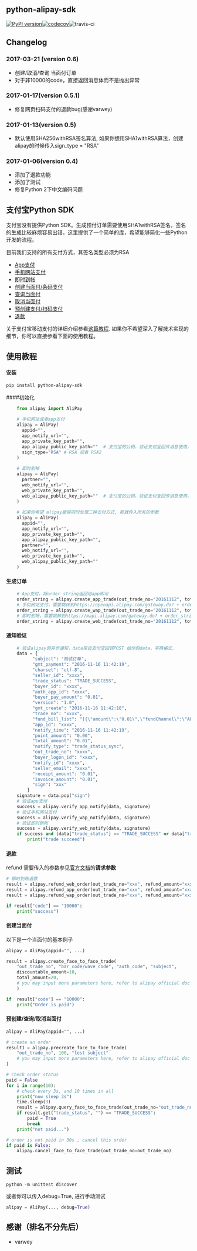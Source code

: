 ## python-alipay-sdk
[![PyPI version](https://badge.fury.io/py/python-alipay-sdk.svg)](https://badge.fury.io/py/python-alipay-sdk)[![codecov](https://codecov.io/gh/fzlee/alipay/branch/master/graph/badge.svg)](https://codecov.io/gh/fzlee/alipay)![travis-ci](https://travis-ci.org/fzlee/alipay.svg?branch=master)
## Changelog

### 2017-03-21 (version 0.6)
* 创建/取消/查询 当面付订单
* 对于非10000的code，直接返回消息体而不是抛出异常

### 2017-01-17(version 0.5.1)
* 修复网页扫码支付的退款bug(感谢varwey)

### 2017-01-13(version 0.5)
* 默认使用SHA256withRSA签名算法, 如果你想用SHA1withRSA算法，创建alipay的时候传入sign_type = "RSA"

### 2017-01-06(version 0.4)
* 添加了退款功能
* 添加了测试
* 修复Python 2下中文编码问题

##  支付宝Python SDK
支付宝没有提供Python SDK。生成预付订单需要使用SHA1withRSA签名，签名的生成比较麻烦容易出错。这里提供了一个简单的库，希望能够简化一些Python开发的流程。

目前我们支持的所有支付方式，其签名类型必须为RSA
* [App支付](https://doc.open.alipay.com/docs/doc.htm?treeId=193&articleId=105051&docType=1)
* [手机网站支付](https://doc.open.alipay.com/docs/doc.htm?treeId=193&articleId=105288&docType=1)
* [即时到帐](https://doc.open.alipay.com/doc2/detail?treeId=62&articleId=103566&docType=1)
* [创建当面付/条码支付](https://doc.open.alipay.com/docs/api.htm?docType=4&apiId=850)
* [查询当面付](https://doc.open.alipay.com/docs/api.htm?docType=4&apiId=757)
* [取消当面付](https://doc.open.alipay.com/docs/api.htm?docType=4&apiId=866)
* [预创建支付/扫码支付](https://doc.open.alipay.com/docs/api.htm?docType=4&apiId=862)
* [退款](https://doc.open.alipay.com/docs/api.htm?docType=4&apiId=759)

关于支付宝移动支付的详细介绍参看[这篇教程](https://ifconfiger.com/page/python-alipay-sdk). 如果你不希望深入了解技术实现的细节，你可以直接参看下面的使用教程。

## 使用教程
#### 安装

```bash
pip install python-alipay-sdk
```

####初始化
```Python
    from alipay import AliPay
    
    # 手机网站或者app支付
    alipay = AliPay(
      appid="",
      app_notify_url="", 
      app_private_key_path="", 
      app_alipay_public_key_path=""  # 支付宝的公钥，验证支付宝回传消息使用，不是你自己的公钥,
      sign_type="RSA" # RSA 或者 RSA2
    )
    
    # 即时到帐
    alipay = AliPay(
      partner="",
      web_notify_url="", 
      web_private_key_path="", 
      web_alipay_public_key_path=""  # 支付宝的公钥，验证支付宝回传消息使用，不是你自己的公钥
    )
    
    # 如果你希望 alipay能够同时处理三种支付方式, 那就传入所有的参数
    alipay = AliPay(
      appid="",
      app_notify_url="", 
      app_private_key_path="",
      app_alipay_public_key_path="",
      partner="", 
      web_notify_url="",
      web_private_key_path="", 
      web_alipay_public_key_path="" 
    )
```

#### 生成订单
```Python
    # App支付，将order_string返回给app即可
    order_string = alipay.create_app_trade(out_trade_no="20161112", total_amount="0.01", subject="测试订单")
    # 手机网站支付，需要跳转到https://openapi.alipay.com/gateway.do? + order_string
    order_string = alipay.create_wap_trade(out_trade_no="20161112", total_amount="0.01", subject="测试订单", return_url="https://example.com")
    # 即时到帐，需要跳转到https://mapi.alipay.com/gateway.do? + order_string
    order_string = alipay.create_web_trade(out_trade_no="20161112", total_amount="0.01", subject="测试订单", return_url="https://example.com")
```
#### 通知验证
```Python
    # 验证alipay的异步通知，data来自支付宝回调POST 给你的data，字典格式.
    data = {
          "subject": "测试订单",
          "gmt_payment": "2016-11-16 11:42:19",
          "charset": "utf-8",
          "seller_id": "xxxx",
          "trade_status": "TRADE_SUCCESS",
          "buyer_id": "xxxx",
          "auth_app_id": "xxxx",
          "buyer_pay_amount": "0.01",
          "version": "1.0",
          "gmt_create": "2016-11-16 11:42:18",
          "trade_no": "xxxx",
          "fund_bill_list": "[{\"amount\":\"0.01\",\"fundChannel\":\"ALIPAYACCOUNT\"}]",
          "app_id": "xxxx",
          "notify_time": "2016-11-16 11:42:19",
          "point_amount": "0.00",
          "total_amount": "0.01",
          "notify_type": "trade_status_sync",
          "out_trade_no": "xxxx",
          "buyer_logon_id": "xxxx",
          "notify_id": "xxxx",
          "seller_email": "xxxx",
          "receipt_amount": "0.01",
          "invoice_amount": "0.01",
          "sign": "xxx"
        }
    signature = data.pop("sign")
    # 验证app支付
    success = alipay.verify_app_notify(data, signature)
    # 验证手机网站支付
    success = alipay.verify_wap_notify(data, signature)
    # 验证即时到帐
    success = alipay.verify_web_notify(data, signature)
    if success and (data["trade_status"] == "TRADE_SUCCESS" or data["trade_status"] == "TRADE_FINISHED" ):
        print("trade succeed")
```

#### 退款

refund 需要传入的参数参见[官方文档](https://doc.open.alipay.com/docs/api.htm?docType=4&apiId=759)的**请求参数**

```Python
# 即时到账退款
result = alipay.refund_web_order(out_trade_no="xxx", refund_amount="xxx", ...)
result = alipay.refund_app_order(out_trade_no="xxx", refund_amount="xxx", ...)
result = alipay.refund_wap_order(out_trade_no="xxx", refund_amount="xxx", ...)

if result["code"] == "10000":
    print("success")
```

#### 创建当面付

以下是一个当面付的基本例子
```Python
alipay = AliPay(appid="", ...)

result = alipay.create_face_to_face_trade(
    "out_trade_no", "bar_code/wave_code", "auth_code", "subject",
    discountable_amount=10,
    total_amount=20,
    # you may input more parameters here, refer to alipay official doc for details
    )

if  result["code"] == "10000":
    print("Order is paid")
```

#### 预创建/查询/取消当面付
```Python
alipay = AliPay(appid="", ...)

# create an order
result1 = alipay.precreate_face_to_face_trade(
    "out_trade_no", 100, "test subject"
    # you may input more parameters here, refer to alipay official doc for details
)

# check order status
paid = False
for i in range(10):
    # check every 3s, and 10 times in all
    print("now sleep 3s")
    time.sleep(3)
    result = alipay.query_face_to_face_trade(out_trade_no="out_trade_no24")
    if result.get("trade_status", "") == "TRADE_SUCCESS":
        paid = True
        break
    print("not paid...")

# order is not paid in 30s , cancel this order
if paid is False:
    alipay.cancel_face_to_face_trade(out_trade_no=out_trade_no)
```

## 测试
```
python -m unittest discover
```

或者你可以传入debug=True, 进行手动测试
```Python
alipay = AliPay(..., debug=True)
```

## 感谢（排名不分先后）
* varwey
